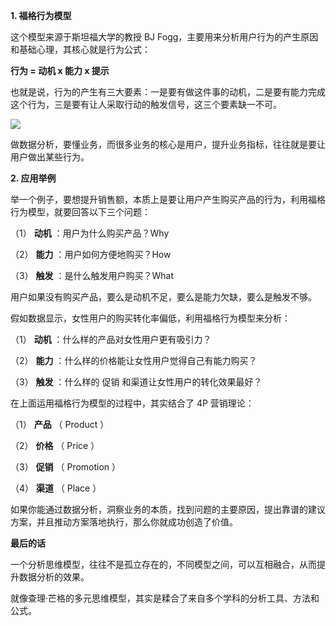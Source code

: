 **1. 福格行为模型**

这个模型来源于斯坦福大学的教授 BJ Fogg，主要用来分析用户行为的产生原因和基础心理，其核心就是行为公式：

**行为 = 动机 x 能力 x 提示**

也就是说，行为的产生有三大要素：一是要有做这件事的动机，二是要有能力完成这个行为，三是要有让人采取行动的触发信号，这三个要素缺一不可。

![](https://mmbiz.qpic.cn/mmbiz_jpg/giaycic3UNwo27z1DGzvByhg14KrgyUD4cgt1M5SlJibiaflzhiaa3uqus30VrtFxCRTZYGXRsZ5BicFoufppkPXMx4w/640?wx_fmt=jpeg) 

做数据分析，要懂业务，而很多业务的核心是用户，提升业务指标，往往就是要让用户做出某些行为。

**2. 应用举例**

举一个例子，要想提升销售额，本质上是要让用户产生购买产品的行为，利用福格行为模型，就要回答以下三个问题：

（1） **动机** ：用户为什么购买产品？Why 

（2） **能力** ：用户如何方便地购买？How 

（3） **触发** ：是什么触发用户购买？What 

用户如果没有购买产品，要么是动机不足，要么是能力欠缺，要么是触发不够。

假如数据显示，女性用户的购买转化率偏低，利用福格行为模型来分析：

（1） **动机** ：什么样的产品对女性用户更有吸引力？

（2） **能力** ：什么样的价格能让女性用户觉得自己有能力购买？

（3） **触发** ：什么样的  促销  和渠道让女性用户的转化效果最好？

在上面运用福格行为模型的过程中，其实结合了 4P 营销理论：

（1） **产品** （ Product ）

（2） **价格** （ Price ）

（3） **促销** （ Promotion ）

（4） **渠道** （ Place ）

如果你能通过数据分析，洞察业务的本质，找到问题的主要原因，提出靠谱的建议方案，并且推动方案落地执行，那么你就成功创造了价值。

**最后的话**

一个分析思维模型，往往不是孤立存在的，不同模型之间，可以互相融合，从而提升数据分析的效果。

就像查理·芒格的多元思维模型，其实是糅合了来自多个学科的分析工具、方法和公式。